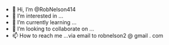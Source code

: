 - 👋 Hi, I’m @RobNelson414
- 👀 I’m interested in ...
- 🌱 I’m currently learning ...
- 💞️ I’m looking to collaborate on ...
- 📫 How to reach me ...via email to robnelson2 @ gmail .  com 

<!---
RobNelson414/RobNelson414 is a ✨ special ✨ repository because its `README.md` (this file) appears on your GitHub profile.
You can click the Preview link to take a look at your changes.
--->
